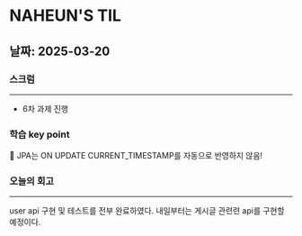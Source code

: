 # NAHEUN'S TIL 

## 날짜: 2025-03-20

### 스크럼
---
- 6차 과제 진행

### 학습 key point
📌 JPA는 ON UPDATE CURRENT_TIMESTAMP를 자동으로 반영하지 않음!

### 오늘의 회고
---
user api 구현 및 테스트를 전부 완료하였다. 내일부터는 게시글 관련련 api를 구현할 예정이다.